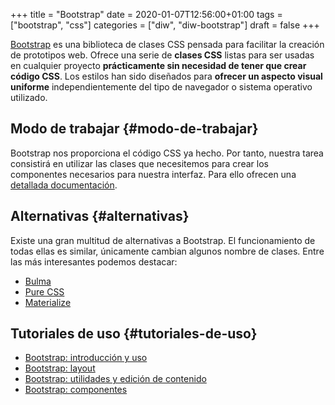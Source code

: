 +++
title = "Bootstrap"
date = 2020-01-07T12:56:00+01:00
tags = ["bootstrap", "css"]
categories = ["diw", "diw-bootstrap"]
draft = false
+++

[Bootstrap](https://getbootstrap.com) es una biblioteca de clases CSS pensada para facilitar la creación de prototipos web. Ofrece una serie de **clases CSS** listas para ser usadas en cualquier proyecto **prácticamente sin necesidad de tener que crear código CSS**. Los estilos han sido diseñados para **ofrecer un aspecto visual uniforme** independientemente del tipo de navegador o sistema operativo utilizado.

<!--more-->


## Modo de trabajar {#modo-de-trabajar}

Bootstrap nos proporciona el código CSS ya hecho. Por tanto, nuestra tarea consistirá en utilizar las clases que necesitemos para crear los componentes necesarios para nuestra interfaz. Para ello ofrecen una [detallada documentación](https://getbootstrap.com/docs/4.4/getting-started/introduction/).


## Alternativas {#alternativas}

Existe una gran multitud de alternativas a Bootstrap. El funcionamiento de todas ellas es similar, únicamente cambian algunos nombre de clases. Entre las más interesantes podemos destacar:

-   [Bulma](https://bulma.io/)
-   [Pure CSS](https://purecss.io/)
-   [Materialize](https://materializecss.com/)


## Tutoriales de uso {#tutoriales-de-uso}

-   [Bootstrap: introducción y uso](https://youtu.be/J-kU-GEKarI)
-   [Bootstrap: layout](https://youtu.be/4xwuUhp1kBA)
-   [Bootstrap: utilidades y edición de contenido](https://www.youtube.com/watch?v=p8cCMsb6oLo)
-   [Bootstrap: componentes](https://youtu.be/oEgTFnVZhRQ)
